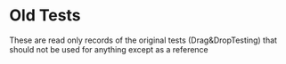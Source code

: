 # Old Tests
These are read only records of the original tests (Drag&DropTesting) that should not be used for anything except as a reference